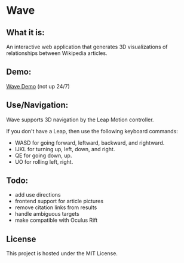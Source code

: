 Wave
====
## What it is:

An interactive web application that generates 3D visualizations of relationships between Wikipedia articles.

## Demo:

[Wave Demo](wave.ngrok.com)
(not up 24/7)

## Use/Navigation:

Wave supports 3D navigation by the Leap Motion controller.

If you don't have a Leap, then use the following keyboard commands:

- WASD for going forward, leftward, backward, and rightward.
- IJKL for turning up, left, down, and right.
- QE for going down, up.
- UO for rolling left, right.



## Todo:

- add use directions
- frontend support for article pictures
- remove citation links from results
- handle ambiguous targets
- make compatible with Oculus Rift

## License

This project is hosted under the MIT License.